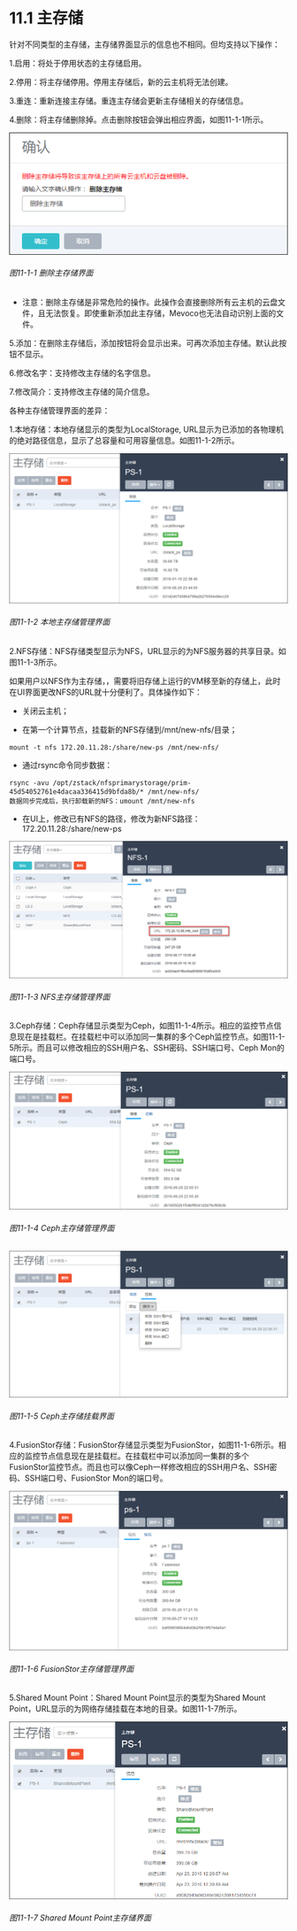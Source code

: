 # 11.1 主存储

针对不同类型的主存储，主存储界面显示的信息也不相同。但均支持以下操作：

1.启用：将处于停用状态的主存储启用。

2.停用：将主存储停用。停用主存储后，新的云主机将无法创建。

3.重连：重新连接主存储。重连主存储会更新主存储相关的存储信息。

4.删除：将主存储删除掉。点击删除按钮会弹出相应界面，如图11-1-1所示。

![png](../images/11-1-1.png "图11-1-1 删除主存储界面")
###### 图11-1-1 删除主存储界面

* 注意：删除主存储是非常危险的操作。此操作会直接删除所有云主机的云盘文件，且无法恢复。即使重新添加此主存储，Mevoco也无法自动识别上面的文件。

5.添加：在删除主存储后，添加按钮将会显示出来。可再次添加主存储。默认此按钮不显示。

6.修改名字：支持修改主存储的名字信息。

7.修改简介：支持修改主存储的简介信息。

各种主存储管理界面的差异：

1.本地存储：本地存储显示的类型为LocalStorage, URL显示为已添加的各物理机的绝对路径信息，显示了总容量和可用容量信息。如图11-1-2所示。

![png](../images/11-1-2.png "图11-1-2 本地主存储管理界面")
###### 图11-1-2 本地主存储管理界面

2.NFS存储：NFS存储类型显示为NFS，URL显示的为NFS服务器的共享目录。如图11-1-3所示。

如果用户以NFS作为主存储，，需要将旧存储上运行的VM移至新的存储上，此时在UI界面更改NFS的URL就十分便利了。具体操作如下：
* 关闭云主机；


* 在第一个计算节点，挂载新的NFS存储到/mnt/new-nfs/目录；

```
mount -t nfs 172.20.11.28:/share/new-ps /mnt/new-nfs/

```
* 通过rsync命令同步数据：

```
rsync -avu /opt/zstack/nfsprimarystorage/prim-
45d54052761e4dacaa336415d9bfda8b/* /mnt/new-nfs/
数据同步完成后，执行卸载新的NFS：umount /mnt/new-nfs
```

* 在UI上，修改已有NFS的路径，修改为新NFS路径：172.20.11.28:/share/new-ps


![png](../images/11-1-3.png "图11-1-3 NFS主存储管理界面")
###### 图11-1-3 NFS主存储管理界面

3.Ceph存储：Ceph存储显示类型为Ceph，如图11-1-4所示。相应的监控节点信息现在是挂载栏。在挂载栏中可以添加同一集群的多个Ceph监控节点。如图11-1-5所示。而且可以修改相应的SSH用户名、SSH密码、SSH端口号、Ceph Mon的端口号。

![png](../images/11-1-4.png "图11-1-4 Ceph主存储管理界面")
###### 图11-1-4 Ceph主存储管理界面

![png](../images/11-1-5.png "图11-1-5 Ceph主存储挂载界面")
###### 图11-1-5 Ceph主存储挂载界面

4.FusionStor存储：FusionStor存储显示类型为FusionStor，如图11-1-6所示。相应的监控节点信息现在是挂载栏。在挂载栏中可以添加同一集群的多个FusionStor监控节点。而且也可以像Ceph一样修改相应的SSH用户名、SSH密码、SSH端口号、FusionStor Mon的端口号。

![png](../images/11-1-6.png "图11-1-6 FusionStor主存储管理界面")
###### 图11-1-6 FusionStor主存储管理界面

5.Shared Mount Point：Shared Mount Point显示的类型为Shared Mount Point，URL显示的为网络存储挂载在本地的目录。如图11-1-7所示。

![png](../images/11-1-7.png "图11-1-7 Shared Mount Point主存储界面")
###### 图11-1-7 Shared Mount Point主存储界面

